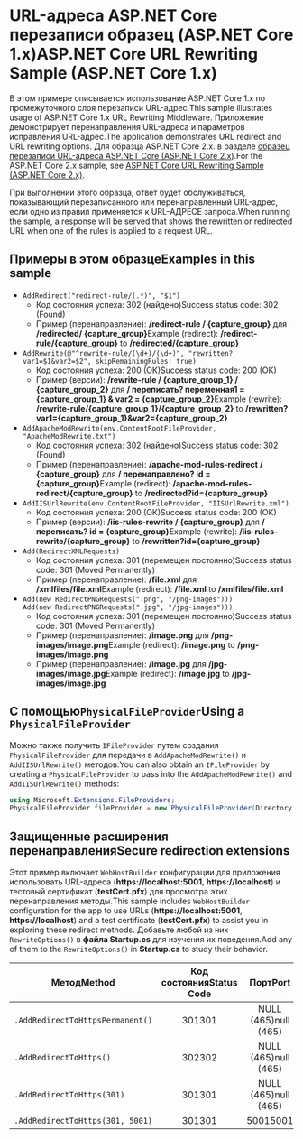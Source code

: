 # <a name="aspnet-core-url-rewriting-sample-aspnet-core-1x"></a><span data-ttu-id="aee28-101">URL-адреса ASP.NET Core перезаписи образец (ASP.NET Core 1.x)</span><span class="sxs-lookup"><span data-stu-id="aee28-101">ASP.NET Core URL Rewriting Sample (ASP.NET Core 1.x)</span></span>

<span data-ttu-id="aee28-102">В этом примере описывается использование ASP.NET Core 1.x по промежуточного слоя перезаписи URL-адрес.</span><span class="sxs-lookup"><span data-stu-id="aee28-102">This sample illustrates usage of ASP.NET Core 1.x URL Rewriting Middleware.</span></span> <span data-ttu-id="aee28-103">Приложение демонстрирует перенаправления URL-адреса и параметров исправления URL-адрес.</span><span class="sxs-lookup"><span data-stu-id="aee28-103">The application demonstrates URL redirect and URL rewriting options.</span></span> <span data-ttu-id="aee28-104">Для образца ASP.NET Core 2.x. в разделе [образец перезаписи URL-адреса ASP.NET Core (ASP.NET Core 2.x)](https://github.com/aspnet/Docs/tree/master/aspnetcore/fundamentals/url-rewriting/samples/2.x).</span><span class="sxs-lookup"><span data-stu-id="aee28-104">For the ASP.NET Core 2.x sample, see [ASP.NET Core URL Rewriting Sample (ASP.NET Core 2.x)](https://github.com/aspnet/Docs/tree/master/aspnetcore/fundamentals/url-rewriting/samples/2.x).</span></span>

<span data-ttu-id="aee28-105">При выполнении этого образца, ответ будет обслуживаться, показывающий перезаписанного или перенаправленный URL-адрес, если одно из правил применяется к URL-АДРЕСЕ запроса.</span><span class="sxs-lookup"><span data-stu-id="aee28-105">When running the sample, a response will be served that shows the rewritten or redirected URL when one of the rules is applied to a request URL.</span></span>

## <a name="examples-in-this-sample"></a><span data-ttu-id="aee28-106">Примеры в этом образце</span><span class="sxs-lookup"><span data-stu-id="aee28-106">Examples in this sample</span></span>

* `AddRedirect("redirect-rule/(.*)", "$1")`
  - <span data-ttu-id="aee28-107">Код состояния успеха: 302 (найдено)</span><span class="sxs-lookup"><span data-stu-id="aee28-107">Success status code: 302 (Found)</span></span>
  - <span data-ttu-id="aee28-108">Пример (перенаправление): **/redirect-rule / {capture_group}** для **/redirected/ {capture_group}**</span><span class="sxs-lookup"><span data-stu-id="aee28-108">Example (redirect): **/redirect-rule/{capture_group}** to **/redirected/{capture_group}**</span></span>
* `AddRewrite(@"^rewrite-rule/(\d+)/(\d+)", "rewritten?var1=$1&var2=$2", skipRemainingRules: true)`
  - <span data-ttu-id="aee28-109">Код состояния успеха: 200 (ОК)</span><span class="sxs-lookup"><span data-stu-id="aee28-109">Success status code: 200 (OK)</span></span>
  - <span data-ttu-id="aee28-110">Пример (версии): **/rewrite-rule / {capture_group_1} / {capture_group_2}** для **/ переписать? переменная1 = {capture_group_1} & var2 = {capture_group_2}**</span><span class="sxs-lookup"><span data-stu-id="aee28-110">Example (rewrite): **/rewrite-rule/{capture_group_1}/{capture_group_2}** to **/rewritten?var1={capture_group_1}&var2={capture_group_2}**</span></span>
* `AddApacheModRewrite(env.ContentRootFileProvider, "ApacheModRewrite.txt")`
  - <span data-ttu-id="aee28-111">Код состояния успеха: 302 (найдено)</span><span class="sxs-lookup"><span data-stu-id="aee28-111">Success status code: 302 (Found)</span></span>
  - <span data-ttu-id="aee28-112">Пример (перенаправление): **/apache-mod-rules-redirect / {capture_group}** для **/ перенаправлено? id = {capture_group}**</span><span class="sxs-lookup"><span data-stu-id="aee28-112">Example (redirect): **/apache-mod-rules-redirect/{capture_group}** to **/redirected?id={capture_group}**</span></span>
* `AddIISUrlRewrite(env.ContentRootFileProvider, "IISUrlRewrite.xml")`
  - <span data-ttu-id="aee28-113">Код состояния успеха: 200 (ОК)</span><span class="sxs-lookup"><span data-stu-id="aee28-113">Success status code: 200 (OK)</span></span>
  - <span data-ttu-id="aee28-114">Пример (версии): **/iis-rules-rewrite / {capture_group}** для **/ переписать? id = {capture_group}**</span><span class="sxs-lookup"><span data-stu-id="aee28-114">Example (rewrite): **/iis-rules-rewrite/{capture_group}** to **/rewritten?id={capture_group}**</span></span>
* `Add(RedirectXMLRequests)`
  - <span data-ttu-id="aee28-115">Код состояния успеха: 301 (перемещен постоянно)</span><span class="sxs-lookup"><span data-stu-id="aee28-115">Success status code: 301 (Moved Permanently)</span></span>
  - <span data-ttu-id="aee28-116">Пример (перенаправление): **/file.xml** для **/xmlfiles/file.xml**</span><span class="sxs-lookup"><span data-stu-id="aee28-116">Example (redirect): **/file.xml** to **/xmlfiles/file.xml**</span></span>
* `Add(new RedirectPNGRequests(".png", "/png-images")))`<br>`Add(new RedirectPNGRequests(".jpg", "/jpg-images")))`
  - <span data-ttu-id="aee28-117">Код состояния успеха: 301 (перемещен постоянно)</span><span class="sxs-lookup"><span data-stu-id="aee28-117">Success status code: 301 (Moved Permanently)</span></span>
  - <span data-ttu-id="aee28-118">Пример (перенаправление): **/image.png** для **/png-images/image.png**</span><span class="sxs-lookup"><span data-stu-id="aee28-118">Example (redirect): **/image.png** to **/png-images/image.png**</span></span>
  - <span data-ttu-id="aee28-119">Пример (перенаправление): **/image.jpg** для **/jpg-images/image.jpg**</span><span class="sxs-lookup"><span data-stu-id="aee28-119">Example (redirect): **/image.jpg** to **/jpg-images/image.jpg**</span></span>

## <a name="using-a-physicalfileprovider"></a><span data-ttu-id="aee28-120">С помощью`PhysicalFileProvider`</span><span class="sxs-lookup"><span data-stu-id="aee28-120">Using a `PhysicalFileProvider`</span></span>
<span data-ttu-id="aee28-121">Можно также получить `IFileProvider` путем создания `PhysicalFileProvider` для передачи в `AddApacheModRewrite()` и `AddIISUrlRewrite()` методов:</span><span class="sxs-lookup"><span data-stu-id="aee28-121">You can also obtain an `IFileProvider` by creating a `PhysicalFileProvider` to pass into the `AddApacheModRewrite()` and `AddIISUrlRewrite()` methods:</span></span>
```csharp
using Microsoft.Extensions.FileProviders;
PhysicalFileProvider fileProvider = new PhysicalFileProvider(Directory.GetCurrentDirectory());
```
## <a name="secure-redirection-extensions"></a><span data-ttu-id="aee28-122">Защищенные расширения перенаправления</span><span class="sxs-lookup"><span data-stu-id="aee28-122">Secure redirection extensions</span></span>
<span data-ttu-id="aee28-123">Этот пример включает `WebHostBuilder` конфигурации для приложения использовать URL-адреса (**https://localhost:5001**, **https://localhost**) и тестовый сертификат (**testCert.pfx**) для просмотра этих перенаправления методы.</span><span class="sxs-lookup"><span data-stu-id="aee28-123">This sample includes `WebHostBuilder` configuration for the app to use URLs (**https://localhost:5001**, **https://localhost**) and a test certificate (**testCert.pfx**) to assist you in exploring these redirect methods.</span></span> <span data-ttu-id="aee28-124">Добавьте любой из них `RewriteOptions()` в **файла Startup.cs** для изучения их поведения.</span><span class="sxs-lookup"><span data-stu-id="aee28-124">Add any of them to the `RewriteOptions()` in **Startup.cs** to study their behavior.</span></span>

<span data-ttu-id="aee28-125">Метод</span><span class="sxs-lookup"><span data-stu-id="aee28-125">Method</span></span> | <span data-ttu-id="aee28-126">Код состояния</span><span class="sxs-lookup"><span data-stu-id="aee28-126">Status Code</span></span> | <span data-ttu-id="aee28-127">Порт</span><span class="sxs-lookup"><span data-stu-id="aee28-127">Port</span></span>
--- | :---: | :---:
`.AddRedirectToHttpsPermanent()` | <span data-ttu-id="aee28-128">301</span><span class="sxs-lookup"><span data-stu-id="aee28-128">301</span></span> | <span data-ttu-id="aee28-129">NULL (465)</span><span class="sxs-lookup"><span data-stu-id="aee28-129">null (465)</span></span>
`.AddRedirectToHttps()` | <span data-ttu-id="aee28-130">302</span><span class="sxs-lookup"><span data-stu-id="aee28-130">302</span></span> | <span data-ttu-id="aee28-131">NULL (465)</span><span class="sxs-lookup"><span data-stu-id="aee28-131">null (465)</span></span>
`.AddRedirectToHttps(301)` | <span data-ttu-id="aee28-132">301</span><span class="sxs-lookup"><span data-stu-id="aee28-132">301</span></span> | <span data-ttu-id="aee28-133">NULL (465)</span><span class="sxs-lookup"><span data-stu-id="aee28-133">null (465)</span></span>
`.AddRedirectToHttps(301, 5001)` | <span data-ttu-id="aee28-134">301</span><span class="sxs-lookup"><span data-stu-id="aee28-134">301</span></span> | <span data-ttu-id="aee28-135">5001</span><span class="sxs-lookup"><span data-stu-id="aee28-135">5001</span></span>
